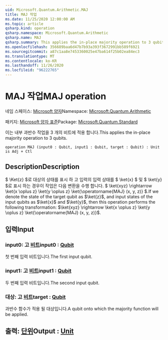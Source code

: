 ```yaml
---
uid: Microsoft.Quantum.Arithmetic.MAJ
title: MAJ 작업
ms.date: 11/25/2020 12:00:00 AM
ms.topic: article
qsharp.kind: operation
qsharp.namespace: Microsoft.Quantum.Arithmetic
qsharp.name: MAJ
qsharp.summary: This applies the in-place majority operation to 3 qubits.
ms.openlocfilehash: 356689baa6d47b7b93a393f3672991bb589f6921
ms.sourcegitcommit: a87c1aa8e7453360025e47ba614f25b02ea84ec3
ms.translationtype: MT
ms.contentlocale: ko-KR
ms.lasthandoff: 11/26/2020
ms.locfileid: "96222765"
---
```

# <a name="maj-operation"></a><span data-ttu-id="6d5f2-102">MAJ 작업</span><span class="sxs-lookup"><span data-stu-id="6d5f2-102">MAJ operation</span></span>

<span data-ttu-id="6d5f2-103">네임 스페이스: [Microsoft 양자](xref:Microsoft.Quantum.Arithmetic)</span><span class="sxs-lookup"><span data-stu-id="6d5f2-103">Namespace: [Microsoft.Quantum.Arithmetic](xref:Microsoft.Quantum.Arithmetic)</span></span>

<span data-ttu-id="6d5f2-104">패키지: [Microsoft 양자 표준](https://nuget.org/packages/Microsoft.Quantum.Standard)</span><span class="sxs-lookup"><span data-stu-id="6d5f2-104">Package: [Microsoft.Quantum.Standard](https://nuget.org/packages/Microsoft.Quantum.Standard)</span></span>


<span data-ttu-id="6d5f2-105">이는 내부 과반수 작업을 3 개의 비트에 적용 합니다.</span><span class="sxs-lookup"><span data-stu-id="6d5f2-105">This applies the in-place majority operation to 3 qubits.</span></span>

```qsharp
operation MAJ (input0 : Qubit, input1 : Qubit, target : Qubit) : Unit is Adj + Ctl
```


## <a name="description"></a><span data-ttu-id="6d5f2-106">Description</span><span class="sxs-lookup"><span data-stu-id="6d5f2-106">Description</span></span>

<span data-ttu-id="6d5f2-107">$ \Ket{z} $로 대상의 상태를 표시 하 고 입력의 입력 상태를 $ \ket{x} $ 및 $ \ket{y} $로 표시 하는 경우이 작업은 다음 변환을 수행 합니다. $ \ket{xyz} \rightarrow \ket{x \oplus z} \ket{y \oplus z} \ket{\operatorname{MAJ} (x, y, z)} $.</span><span class="sxs-lookup"><span data-stu-id="6d5f2-107">If we denote the state of the target qubit as $\ket{z}$, and input states of the input qubits as $\ket{x}$ and $\ket{y}$, then this operation performs the following transformation: $\ket{xyz} \rightarrow \ket{x \oplus z} \ket{y \oplus z} \ket{\operatorname{MAJ} (x, y, z)}$.</span></span>

## <a name="input"></a><span data-ttu-id="6d5f2-108">입력</span><span class="sxs-lookup"><span data-stu-id="6d5f2-108">Input</span></span>

### <a name="input0--qubit"></a><span data-ttu-id="6d5f2-109">input0: 고 [비트](xref:microsoft.quantum.lang-ref.qubit)</span><span class="sxs-lookup"><span data-stu-id="6d5f2-109">input0 : [Qubit](xref:microsoft.quantum.lang-ref.qubit)</span></span>

<span data-ttu-id="6d5f2-110">첫 번째 입력 비트입니다.</span><span class="sxs-lookup"><span data-stu-id="6d5f2-110">The first input qubit.</span></span>


### <a name="input1--qubit"></a><span data-ttu-id="6d5f2-111">input1: 고 [비트](xref:microsoft.quantum.lang-ref.qubit)</span><span class="sxs-lookup"><span data-stu-id="6d5f2-111">input1 : [Qubit](xref:microsoft.quantum.lang-ref.qubit)</span></span>

<span data-ttu-id="6d5f2-112">두 번째 입력 비트입니다.</span><span class="sxs-lookup"><span data-stu-id="6d5f2-112">The second input qubit.</span></span>


### <a name="target--qubit"></a><span data-ttu-id="6d5f2-113">대상: 고 [비트](xref:microsoft.quantum.lang-ref.qubit)</span><span class="sxs-lookup"><span data-stu-id="6d5f2-113">target : [Qubit](xref:microsoft.quantum.lang-ref.qubit)</span></span>

<span data-ttu-id="6d5f2-114">과반수 함수가 적용 될 대상입니다.</span><span class="sxs-lookup"><span data-stu-id="6d5f2-114">A qubit onto which the majority function will be applied.</span></span>



## <a name="output--unit"></a><span data-ttu-id="6d5f2-115">출력: [단위](xref:microsoft.quantum.lang-ref.unit)</span><span class="sxs-lookup"><span data-stu-id="6d5f2-115">Output : [Unit](xref:microsoft.quantum.lang-ref.unit)</span></span>

